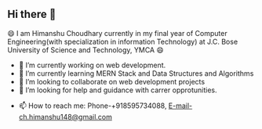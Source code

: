 ## Hi there 👋

<!--
**himanshu07770/himanshu07770** is a ✨ _special_ ✨ repository because its `README.md` (this file) appears on your GitHub profile.-->
😄 I am Himanshu Choudhary currently in my final year of Computer Engineering(with specialization in information Technology) at J.C. Bose University of Science and Technology, YMCA 😄

- 🔭 I’m currently working on web development.
- 🌱 I’m currently learning MERN Stack and Data Structures and Algorithms
- 👯 I’m looking to collaborate on web development projects
- 🤔 I’m looking for help and guidance with carrer opprotunities.
<!-- 💬 Ask me about ...-->
- 📫 How to reach me: Phone-+918595734088, E-mail-ch.himanshu148@gmail.com
<!-- 😄 Pronouns: ...
- ⚡ Fun fact: ...
-->
